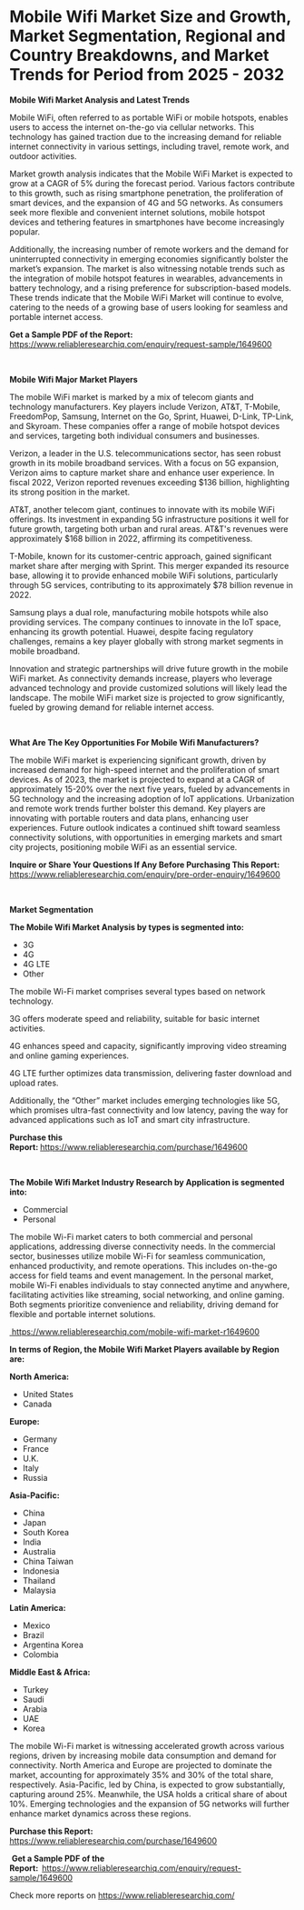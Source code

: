 <p><h1>Mobile Wifi Market Size and Growth, Market Segmentation, Regional and Country Breakdowns, and Market Trends for Period from 2025 -  2032</h1></p><p><strong>Mobile Wifi Market Analysis and Latest Trends</strong></p>
<p><p>Mobile WiFi, often referred to as portable WiFi or mobile hotspots, enables users to access the internet on-the-go via cellular networks. This technology has gained traction due to the increasing demand for reliable internet connectivity in various settings, including travel, remote work, and outdoor activities. </p><p>Market growth analysis indicates that the Mobile WiFi Market is expected to grow at a CAGR of 5% during the forecast period. Various factors contribute to this growth, such as rising smartphone penetration, the proliferation of smart devices, and the expansion of 4G and 5G networks. As consumers seek more flexible and convenient internet solutions, mobile hotspot devices and tethering features in smartphones have become increasingly popular.</p><p>Additionally, the increasing number of remote workers and the demand for uninterrupted connectivity in emerging economies significantly bolster the market’s expansion. The market is also witnessing notable trends such as the integration of mobile hotspot features in wearables, advancements in battery technology, and a rising preference for subscription-based models. These trends indicate that the Mobile WiFi Market will continue to evolve, catering to the needs of a growing base of users looking for seamless and portable internet access.</p></p>
<p><strong>Get a Sample PDF of the Report:&nbsp;</strong> <a href="https://www.reliableresearchiq.com/enquiry/request-sample/1649600?utm_campaign=3500&utm_medium=2&utm_source=Github&utm_content=ia&utm_term=04042025&utm_id=mobile-wifi">https://www.reliableresearchiq.com/enquiry/request-sample/1649600</a></p>
<p>&nbsp;</p>
<p><strong>Mobile Wifi Major Market Players</strong></p>
<p><p>The mobile WiFi market is marked by a mix of telecom giants and technology manufacturers. Key players include Verizon, AT&T, T-Mobile, FreedomPop, Samsung, Internet on the Go, Sprint, Huawei, D-Link, TP-Link, and Skyroam. These companies offer a range of mobile hotspot devices and services, targeting both individual consumers and businesses.</p><p>Verizon, a leader in the U.S. telecommunications sector, has seen robust growth in its mobile broadband services. With a focus on 5G expansion, Verizon aims to capture market share and enhance user experience. In fiscal 2022, Verizon reported revenues exceeding $136 billion, highlighting its strong position in the market.</p><p>AT&T, another telecom giant, continues to innovate with its mobile WiFi offerings. Its investment in expanding 5G infrastructure positions it well for future growth, targeting both urban and rural areas. AT&T's revenues were approximately $168 billion in 2022, affirming its competitiveness.</p><p>T-Mobile, known for its customer-centric approach, gained significant market share after merging with Sprint. This merger expanded its resource base, allowing it to provide enhanced mobile WiFi solutions, particularly through 5G services, contributing to its approximately $78 billion revenue in 2022.</p><p>Samsung plays a dual role, manufacturing mobile hotspots while also providing services. The company continues to innovate in the IoT space, enhancing its growth potential. Huawei, despite facing regulatory challenges, remains a key player globally with strong market segments in mobile broadband.</p><p>Innovation and strategic partnerships will drive future growth in the mobile WiFi market. As connectivity demands increase, players who leverage advanced technology and provide customized solutions will likely lead the landscape. The mobile WiFi market size is projected to grow significantly, fueled by growing demand for reliable internet access.</p></p>
<p>&nbsp;</p>
<p><strong>What Are The Key Opportunities For Mobile Wifi Manufacturers?</strong></p>
<p><p>The mobile WiFi market is experiencing significant growth, driven by increased demand for high-speed internet and the proliferation of smart devices. As of 2023, the market is projected to expand at a CAGR of approximately 15-20% over the next five years, fueled by advancements in 5G technology and the increasing adoption of IoT applications. Urbanization and remote work trends further bolster this demand. Key players are innovating with portable routers and data plans, enhancing user experiences. Future outlook indicates a continued shift toward seamless connectivity solutions, with opportunities in emerging markets and smart city projects, positioning mobile WiFi as an essential service.</p></p>
<p><strong>Inquire or Share Your Questions If Any Before Purchasing This Report:</strong> <a href="https://www.reliableresearchiq.com/enquiry/pre-order-enquiry/1649600?utm_campaign=3500&utm_medium=2&utm_source=Github&utm_content=ia&utm_term=04042025&utm_id=mobile-wifi">https://www.reliableresearchiq.com/enquiry/pre-order-enquiry/1649600</a></p>
<p>&nbsp;</p>
<p><strong>Market Segmentation</strong></p>
<p><strong>The Mobile Wifi Market Analysis by types is segmented into:</strong></p>
<p><ul><li>3G</li><li>4G</li><li>4G LTE</li><li>Other</li></ul></p>
<p><p>The mobile Wi-Fi market comprises several types based on network technology. </p><p>3G offers moderate speed and reliability, suitable for basic internet activities. </p><p>4G enhances speed and capacity, significantly improving video streaming and online gaming experiences. </p><p>4G LTE further optimizes data transmission, delivering faster download and upload rates. </p><p>Additionally, the “Other” market includes emerging technologies like 5G, which promises ultra-fast connectivity and low latency, paving the way for advanced applications such as IoT and smart city infrastructure.</p></p>
<p><strong>Purchase this Report:&nbsp;</strong><a href="https://www.reliableresearchiq.com/purchase/1649600?utm_campaign=3500&utm_medium=2&utm_source=Github&utm_content=ia&utm_term=04042025&utm_id=mobile-wifi">https://www.reliableresearchiq.com/purchase/1649600</a></p>
<p>&nbsp;</p>
<p><strong>The Mobile Wifi Market Industry Research by Application is segmented into:</strong></p>
<p><ul><li>Commercial</li><li>Personal</li></ul></p>
<p><p>The mobile Wi-Fi market caters to both commercial and personal applications, addressing diverse connectivity needs. In the commercial sector, businesses utilize mobile Wi-Fi for seamless communication, enhanced productivity, and remote operations. This includes on-the-go access for field teams and event management. In the personal market, mobile Wi-Fi enables individuals to stay connected anytime and anywhere, facilitating activities like streaming, social networking, and online gaming. Both segments prioritize convenience and reliability, driving demand for flexible and portable internet solutions.</p></p>
<p><a href="https://www.reliableresearchiq.com/mobile-wifi-market-r1649600?utm_campaign=3500&utm_medium=2&utm_source=Github&utm_content=ia&utm_term=04042025&utm_id=mobile-wifi">&nbsp;https://www.reliableresearchiq.com/mobile-wifi-market-r1649600</a></p>
<p><strong>In terms of Region, the Mobile Wifi Market Players available by Region are:</strong></p>
<p>
    <p> <strong> North America: </strong>
        <ul>
            <li>United States</li>
            <li>Canada</li>
        </ul>
        </p> 
    <p> <strong> Europe: </strong>
        <ul>
            <li>Germany</li>
            <li>France</li>
            <li>U.K.</li>
            <li>Italy</li>
            <li>Russia</li>
        </ul>
        </p> 
    <p> <strong> Asia-Pacific: </strong>
        <ul>
            <li>China</li>
            <li>Japan</li>
            <li>South Korea</li>
            <li>India</li>
            <li>Australia</li>
            <li>China Taiwan</li>
            <li>Indonesia</li>
            <li>Thailand</li>
            <li>Malaysia</li>
        </ul>
        </p> 
    <p> <strong> Latin America: </strong>
        <ul>
            <li>Mexico</li>
            <li>Brazil</li>
            <li>Argentina Korea</li>
            <li>Colombia</li>
        </ul>
        </p> 
    <p> <strong> Middle East & Africa: </strong>
        <ul>
            <li>Turkey</li>
            <li>Saudi</li>
            <li>Arabia</li>
            <li>UAE</li>
            <li>Korea</li>
        </ul>
    </p>
    </p>
<p><p>The mobile Wi-Fi market is witnessing accelerated growth across various regions, driven by increasing mobile data consumption and demand for connectivity. North America and Europe are projected to dominate the market, accounting for approximately 35% and 30% of the total share, respectively. Asia-Pacific, led by China, is expected to grow substantially, capturing around 25%. Meanwhile, the USA holds a critical share of about 10%. Emerging technologies and the expansion of 5G networks will further enhance market dynamics across these regions.</p></p>
<p><strong>Purchase this Report: </strong><a href="https://www.reliableresearchiq.com/purchase/1649600?utm_campaign=3500&utm_medium=2&utm_source=Github&utm_content=ia&utm_term=04042025&utm_id=mobile-wifi">https://www.reliableresearchiq.com/purchase/1649600</a></p>
<p>&nbsp;<strong>Get a Sample PDF of the Report:&nbsp;&nbsp;</strong><a href="https://www.reliableresearchiq.com/enquiry/request-sample/1649600?utm_campaign=3500&utm_medium=2&utm_source=Github&utm_content=ia&utm_term=04042025&utm_id=mobile-wifi">https://www.reliableresearchiq.com/enquiry/request-sample/1649600</a></p>
<p><strong></strong></p>
<p>Check more reports on <a href="https://www.reliableresearchiq.com/?utm_campaign=3500&utm_medium=2&utm_source=Github&utm_content=ia&utm_term=04042025&utm_id=mobile-wifi">https://www.reliableresearchiq.com/</a></p>